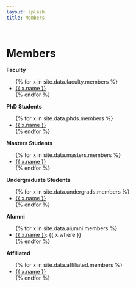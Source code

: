 ```yaml
---
layout: splash
title: Members

---
```


# Members

**Faculty**

<ul>
{% for x in site.data.faculty.members %}
  <li>
    <a href="{{ x.website }}">{{ x.name }}</a>
  </li>
{% endfor %}
</ul>

**PhD Students**

<ul>
{% for x in site.data.phds.members %}
  <li>
    <a href="{{ x.website }}">{{ x.name }}</a>
  </li>
{% endfor %}
</ul>

**Masters Students**

<ul>
{% for x in site.data.masters.members %}
  <li>
    <a href="{{ x.website }}">{{ x.name }}</a>
  </li>
{% endfor %}
</ul>

**Undergraduate Students**

<ul>
{% for x in site.data.undergrads.members %}
  <li>
    <a href="{{ x.website }}">{{ x.name }}</a>
  </li>
{% endfor %}
</ul>

**Alumni**

<ul>
{% for x in site.data.alumni.members %}
  <li>
    <a href="{{ x.website }}">{{ x.name }}</a>: {{ x.where }}
  </li>
{% endfor %}
</ul>

**Affiliated**

<ul>
{% for x in site.data.affiliated.members %}
  <li>
    <a href="{{ x.website }}">{{ x.name }}</a>
  </li>
{% endfor %}
</ul>
